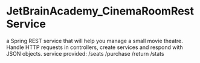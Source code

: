 # JetBrainAcademy_CinemaRoomRestService
a Spring REST service that will help you manage a small movie theatre. Handle HTTP requests in controllers, 
create services and respond with JSON objects.
service provided:
/seats
/purchase
/return
/stats
